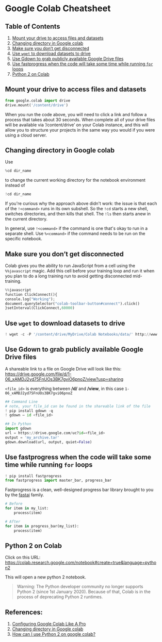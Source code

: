 # Google Colab Cheatsheet

## Table of Contents

1. [Mount your drive to access files and datasets](#mount)
2. [Changing directory in Google colab](#directory)
3. [Make sure you don’t get disconnected](#disconnect)
4. [Use ```wget``` to download datasets to drive](#wget)
5. [Use Gdown to grab publicly available Google Drive files](#gdown)
6. [Use fastprogress when the code will take some time while running ```for``` loops](#fastprogress)
7. [Python 2 on Colab](#python2)

## <a name="mount"></a>Mount your drive to access files and datasets

```python
from google.colab import drive
drive.mount('/content/drive')
```
When you run the code above, you will need to click a link and follow a process that takes about 30 seconds. When complete all of your drive files 
will be available via ‘/content/drive’ on your Colab instance, and this will allow you to structure your projects in the same way you would if you 
were using a cloud server.

## <a name="directory"></a>Changing directory in Google colab

Use 

```python 
%cd dir_name
```

to change the current working directory for the notebook environment instead of

```python
!cd dir_name
```

If you're curious why the approach above didn't work: the issue is that each of the ```!<command>``` runs in its own subshell. So the ```!cd``` 
starts a new shell, switches directories, and then kills that shell. The ```!ls``` then starts anew in the current directory.

In general, use ```!<command>``` if the command is one that's okay to run in a separate shell. Use ```%<command>``` if the command needs to be run 
on the specific notebook.

## <a name="disconnect"></a>Make sure you don’t get disconnected

Colab gives you the ability to run JavaScript from a cell using the ```%%javascript``` magic. Add this cell before your training loop and run it when you plan to do a long training run to avoid getting disconnected mid-training.

```python
%%javascript
function ClickConnect(){
console.log("Working");
document.querySelector("colab-toolbar-button#connect").click()
}setInterval(ClickConnect,60000)
```

## <a name="wget"></a>Use ```wget``` to download datasets to drive

```python
! wget -c -P '/content/drive/MyDrive/Colab Notebooks/data/' http://www.openslr.org/resources/12/train-clean-100.tar.gz
```

## <a name="gdown"></a>Use Gdown to grab publicly available Google Drive files

A shareable link to a file on Google Drive will look like this: https://drive.google.com/file/d/1-06_xAMDJ2yd75FnUOs3BK7gviO6pnoZ/view?usp=sharing

```<file_id>``` is everything between **/d/** and **/view**, in this case ```1-06_xAMDJ2yd75FnUOs3BK7gviO6pnoZ``` 

```python
## Command Line
# note, your file_id can be found in the shareable link of the file
! pip install gdown -q
! gdown — id <file_id>

## In Python
import gdown
url = https://drive.google.com/uc?id=<file_id>
output = 'my_archive.tar'
gdown.download(url, output, quiet=False)
```

## <a name="fastprogress"></a>Use fastprogress when the code will take some time while running ```for``` loops

```python
! pip install fastprogress
from fastprogress import master_bar, progress_bar
```

Fastprogress is a clean, well-designed progress bar library brought to you by the [fastai](https://www.fast.ai/) family.

```python
# Before
for item in my_list:
    process(item)

# After
for item in progress_bar(my_list):
    process(item)
```

## <a name="python2"></a>Python 2 on Colab

Click on this URL: https://colab.research.google.com/notebook#create=true&language=python2

This will open a new python 2 notebook.

> Warning: The Python developer community no longer supports Python 2 (since 1st January 2020). Because of that, Colab is in the process of deprecating Python 2 runtimes. 

## References:

1. [Configuring Google Colab Like A Pro](https://medium.com/@robertbracco1/configuring-google-colab-like-a-pro-d61c253f7573)
2. [Changing directory in Google colab](https://stackoverflow.com/questions/48298146/changing-directory-in-google-colab-breaking-out-of-the-python-interpreter)
3. [How can I use Python 2 on google colab?](https://stackoverflow.com/questions/61475248/how-can-i-use-python-2-on-google-colab)

